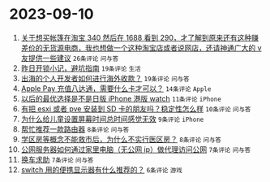 # 2023-09-10

1. [关于想买帐篷在淘宝 340 然后在 1688 看到 290，才了解到原来还有这种赚差价的无货源电商，我也想做一个这种淘宝店或者说网店，还请神通广大的 v 友提供一些建议](https://www.v2ex.com/t/972398) `26条评论` `问与答`
1. [昨日开锁小记，避坑指南](https://www.v2ex.com/t/972395) `19条评论` `生活`
1. [出海的个人开发者如何进行海外收款？](https://www.v2ex.com/t/972389) `19条评论` `问与答`
1. [Apple Pay 充值八达通，需要什么卡才可以？](https://www.v2ex.com/t/972410) `14条评论` `Apple`
1. [以后的最优选择是不是日版 iPhone 港版 watch](https://www.v2ex.com/t/972429) `11条评论` `iPhone`
1. [有把 esxi 或者 pve 安装到 SD 卡的朋友吗？稳定性怎么样](https://www.v2ex.com/t/972396) `10条评论` `问与答`
1. [为什么给儿童设置屏幕时间总时间感觉无效](https://www.v2ex.com/t/972387) `9条评论` `iPhone`
1. [帮忙推荐一款路由器](https://www.v2ex.com/t/972419) `8条评论` `问与答`
1. [学区房等概念不能救市后，为什么不实行医区房？](https://www.v2ex.com/t/972392) `8条评论` `问与答`
1. [公网服务器如何通过家里电脑（无公网 ip）做代理访问公网](https://www.v2ex.com/t/972426) `7条评论` `问与答`
1. [换车求助](https://www.v2ex.com/t/972403) `7条评论` `问与答`
1. [switch 用的便携显示器有什么推荐的？](https://www.v2ex.com/t/972431) `6条评论` `游戏`
